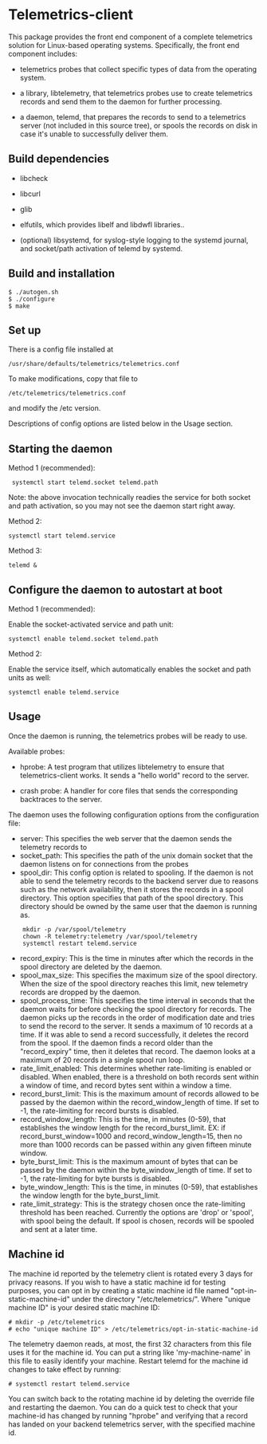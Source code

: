 Telemetrics-client
==================

This package provides the front end component of a complete telemetrics
solution for Linux-based operating systems. Specifically, the front end
component includes:

- telemetrics probes that collect specific types of data from the operating
  system.

- a library, libtelemetry, that telemetrics probes use to create telemetrics
  records and send them to the daemon for further processing.

- a daemon, telemd, that prepares the records to send to a telemetrics server
  (not included in this source tree), or spools the records on disk in case
  it's unable to successfully deliver them.


Build dependencies
---------------------

- libcheck

- libcurl

- glib

- elfutils, which provides libelf and libdwfl libraries..

- (optional) libsystemd, for syslog-style logging to the systemd journal, and
  socket/path activation of telemd by systemd.


Build and installation
---------------------

```{r, engine='bash', count_lines}
$ ./autogen.sh
$ ./configure
$ make
```

Set up
---------------------

There is a config file installed at

```{r, engine='bash', count_lines}
/usr/share/defaults/telemetrics/telemetrics.conf
```

To make modifications, copy that file to

```{r, engine='bash', count_lines}
/etc/telemetrics/telemetrics.conf
```
and modify the /etc version.

Descriptions of config options are listed below in the Usage section.

Starting the daemon
---------------------

Method 1 (recommended):

```{r, engine='bash', count_lines}
 systemctl start telemd.socket telemd.path
```

Note: the above invocation technically readies the service for both socket and
path activation, so you may not see the daemon start right away.

Method 2:

```{r, engine='bash', count_lines}
systemctl start telemd.service
```

Method 3:

```{r, engine='bash', count_lines}
telemd &
```

Configure the daemon to autostart at boot
---------------------

Method 1 (recommended):

Enable the socket-activated service and path unit:

```{r, engine='bash', count_lines}
systemctl enable telemd.socket telemd.path
```

Method 2:

Enable the service itself, which automatically enables the socket and path
units as well:

```{r, engine='bash', count_lines}
systemctl enable telemd.service
```

Usage
---------------------

Once the daemon is running, the telemetrics probes will be ready to use.

Available probes:

* hprobe: A test program that utilizes libtelemetry to ensure
that telemetrics-client works. It sends a "hello world" record to the server.

* crash probe: A handler for core files that sends the corresponding backtraces
to the server.

The daemon uses the following configuration options from the configuration file:

* server: This specifies the web server that the daemon sends the telemetry records to
* socket_path: This specifies the path of the unix domain socket that the
  daemon listens on for connections from the probes
* spool_dir: This config option is related to spooling. If the daemon is not
  able to send the telemetry records to the backend server due to reasons such
  as the network availability, then it stores the records in a spool directory.
  This option specifies that path of the spool directory. This directory should
  be owned by the same user that the daemon is running as.

```{r, engine='bash', count_lines}
    mkdir -p /var/spool/telemetry
    chown -R telemetry:telemetry /var/spool/telemetry
    systemctl restart telemd.service
```

* record_expiry: This is the time in minutes after which the records in the
  spool directory are deleted by the daemon.
* spool_max_size: This specifies the maximum size of the spool directory. When
  the size of the spool directory reaches this limit, new telemetry records are
  dropped by the daemon.
* spool_process_time: This specifies the time interval in seconds that the
  daemon waits for before checking the spool directory for records. The daemon
  picks up the records in the order of modification date and tries to send the
  record to the server. It sends a maximum of 10 records at a time. If it was
  able to send a record successfully, it deletes the record from the spool.  If
  the daemon finds a record older than the "record_expiry" time, then it
  deletes that record. The daemon looks at a maximum of 20 records in a single
  spool run loop.
* rate_limit_enabled: This determines whether rate-limiting is enabled or
  disabled. When enabled, there is a threshold on both records sent within a
  window of time, and record bytes sent within a window a time.
* record_burst_limit: This is the maximum amount of records allowed to be
  passed by the daemon within the record_window_length of time. If set to -1,
  the rate-limiting for record bursts is disabled.
* record_window_length: This is the time, in minutes (0-59), that establishes
  the window length for the record_burst_limit. EX: if record_burst_window=1000
  and record_window_length=15, then no more than 1000 records can be passed
  within any given fifteen minute window.
* byte_burst_limit: This is the maximum amount of bytes that can be passed by
  the daemon within the byte_window_length of time. If set to -1, the
  rate-limiting for byte bursts is disabled.
* byte_window_length: This is the time, in minutes (0-59), that establishes the
  window length for the byte_burst_limit.
* rate_limit_strategy: This is the strategy chosen once the rate-limiting
  threshold has been reached. Currently the options are 'drop' or 'spool', with
  spool being the default. If spool is chosen, records will be spooled and sent
  at a later time.

Machine id
---------------------

The machine id reported by the telemetry client is rotated every 3 days for
privacy reasons. If you wish to have a static machine id for testing purposes,
you can opt in by creating a static machine id file named
"opt-in-static-machine-id" under the directory  "/etc/telemetrics/". Where
"unique machine ID" is your desired static machine ID:

```{r, engine='bash', count_lines}
# mkdir -p /etc/telemetrics
# echo "unique machine ID" > /etc/telemetrics/opt-in-static-machine-id
```

The telemetry daemon reads, at most, the first 32 characters from this file
uses it for the machine id. You can put a string like 'my-machine-name' in this
file to easily identify your machine.  Restart telemd for the machine id
changes to take effect by running:

```{r, engine='bash', count_lines}
# systemctl restart telemd.service
```

You can switch back to the rotating machine id by deleting the override file
and restarting the daemon.  You can do a quick test to check that your
machine-id has changed by running "hprobe" and verifying that a record has
landed on your backend telemetrics server, with the specified machine id.
